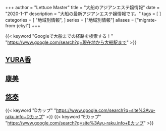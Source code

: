 +++
author = "Lettuce Master"
title = "大船のアジアンエステ嬢情報"
date = "2020-1-1"
description = "大船の最新アジアンエステ嬢情報です。"
tags = [
]
categories = [
    "地域別情報",
]
series = ["地域別情報"]
aliases = ["migrate-from-jekyl"]
+++

{{< keyword "Googleで大船までの経路を検索する！" "https://www.google.com/search?q=現在地から大船駅まで" >}}

## [YURA香](http://hoguraku.info/)

## [康美](http://haruk.work/)

## [悠楽](http://yu-raku.info/)
{{< keyword "Dカップ" "https://www.google.com/search?q=site%3Ayu-raku.info+Dカップ" >}} {{< keyword "Eカップ" "https://www.google.com/search?q=site%3Ayu-raku.info+Eカップ" >}} 

